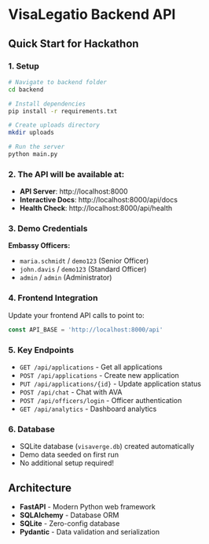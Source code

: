 # VisaLegatio Backend API

## Quick Start for Hackathon

### 1. Setup
```bash
# Navigate to backend folder
cd backend

# Install dependencies
pip install -r requirements.txt

# Create uploads directory
mkdir uploads

# Run the server
python main.py
```

### 2. The API will be available at:
- **API Server**: http://localhost:8000
- **Interactive Docs**: http://localhost:8000/api/docs
- **Health Check**: http://localhost:8000/api/health

### 3. Demo Credentials
**Embassy Officers:**
- `maria.schmidt` / `demo123` (Senior Officer)
- `john.davis` / `demo123` (Standard Officer)  
- `admin` / `admin` (Administrator)

### 4. Frontend Integration
Update your frontend API calls to point to:
```javascript
const API_BASE = 'http://localhost:8000/api'
```

### 5. Key Endpoints
- `GET /api/applications` - Get all applications
- `POST /api/applications` - Create new application
- `PUT /api/applications/{id}` - Update application status
- `POST /api/chat` - Chat with AVA
- `POST /api/officers/login` - Officer authentication
- `GET /api/analytics` - Dashboard analytics

### 6. Database
- SQLite database (`visaverge.db`) created automatically
- Demo data seeded on first run
- No additional setup required!

## Architecture
- **FastAPI** - Modern Python web framework
- **SQLAlchemy** - Database ORM
- **SQLite** - Zero-config database
- **Pydantic** - Data validation and serialization